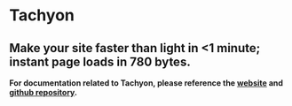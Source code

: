 # Tachyon
## Make your site faster than light in <1 minute; instant page loads in 780 bytes.

**For documentation related to Tachyon, please reference the [website](https://fasterthanlight.net/) and [github repository](https://github.com/weebney/tachyon).**